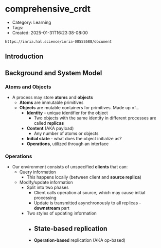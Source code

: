 comprehensive_crdt
==================
- Category: Learning
- Tags: 
- Created: 2025-01-31T16:23:38-08:00

``https://inria.hal.science/inria-00555588/document``

## Introduction

## Background and System Model

### Atoms and Objects
- A process may store **atoms** and **objects**
	- **Atoms** are immutable primitives
	- **Objects** are mutable containers for primitives. Made up of...
		- **Identity** - unique identifier for the object
			- Two objects with the same identity in different processes are called **replicas**
		- **Content** (AKA payload)
			- Any number of atoms or objects
		- **Initial state** - what does the object initialize as?
		- **Operations**, utilized through an interface

### Operations
- Our environment consists of unspecified **clients** that can:
	- Query information
		- This happens locally (between client and **source replica**)
	- Modify/update information
		- Split into two phases
			- Client calls operation at source, which may cause initial processing
			- Update is transmitted asynchronously to all replicas - **downstream** part
		- Two styles of updating information
			- **State-based** replication
				- 
			- **Operation-based** replication (AKA op-based)
